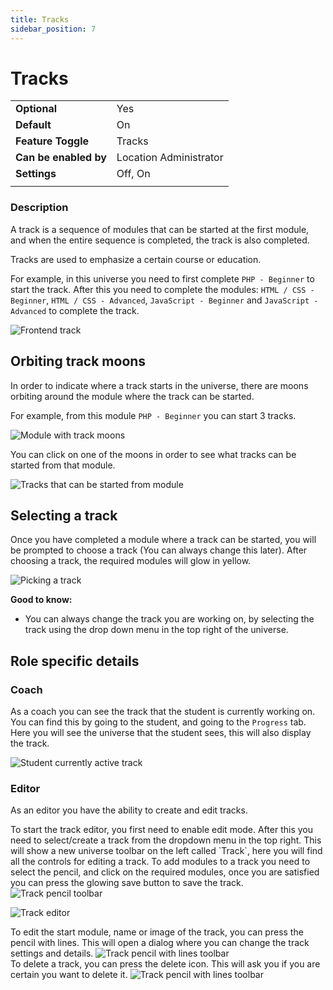```yaml
---
title: Tracks
sidebar_position: 7
---
```


# Tracks

|                       |                        |
|-----------------------|------------------------|
| **Optional**          | Yes                    |
| **Default**           | On                     |
| **Feature Toggle**    | Tracks                 |
| **Can be enabled by** | Location Administrator |
| **Settings**          | Off, On                |
|                       |                        |

### Description

A track is a sequence of modules that can be started at the first module, and when the entire sequence is completed, the
track is also completed.

Tracks are used to emphasize a certain course or education.

For example, in this universe you need to first complete `PHP - Beginner` to start the track. After this you need to
complete the modules: `HTML / CSS - Beginner`, `HTML / CSS - Advanced`, `JavaScript - Beginner`
and `JavaScript - Advanced` to complete the track.

![Frontend track](/img/docs/tracks/track.png)

## Orbiting track moons

In order to indicate where a track starts in the universe, there are moons orbiting around the module where the track can be started.

For example, from this module `PHP - Beginner` you can start 3 tracks.

![Module with track moons](/img/docs/tracks/module-track-moons.png)

You can click on one of the moons in order to see what tracks can be started from that module.

![Tracks that can be started from module](/img/docs/tracks/track-picker-dialog.png)

## Selecting a track

Once you have completed a module where a track can be started, you will be prompted to choose a track (You can always change this later).
After choosing a track, the required modules will glow in yellow.

![Picking a track](/img/docs/tracks/track-picker-dialog-2.png)

**Good to know:**

- You can always change the track you are working on, by selecting the track using the drop down menu in the top right of the universe.

## Role specific details

### Coach

As a coach you can see the track that the student is currently working on. You can find this by going to the student, and going to the `Progress` tab.
Here you will see the universe that the student sees, this will also display the track.

![Student currently active track](/img/docs/tracks/student-track-coach-showcase.png)

### Editor

As an editor you have the ability to create and edit tracks.

<div class="flex space-between">
To start the track editor, you first need to enable edit mode. After this you need to select/create a track from the
dropdown menu in the top right.
This will show a new universe toolbar on the left called `Track`, here you will find all the controls for editing a
track.
To add modules to a track you need to select the pencil, and click on the required modules, once you are satisfied you
can press the glowing save button to save the track.

<img alt="Track pencil toolbar" className="margin-left-small" src="/img/docs/tracks/tools-track-edit-track.png"/>
</div>

![Track editor](/img/docs/tracks/track-editor.gif)

<div className="flex space-between">
To edit the start module, name or image of the track, you can press the pencil with lines. This will open a dialog where
you can change the track settings and details.

<img alt="Track pencil with lines toolbar" className="margin-left-small" src="/img/docs/tracks/tools-track-edit-details.png"/>
</div>

<div className="flex space-between margin-top-small">
To delete a track, you can press the delete icon. This will ask you if you are certain you want to delete it.

<img alt="Track pencil with lines toolbar" className="margin-left-small" src="/img/docs/tracks/tools-track-delete.png"/>
</div>

